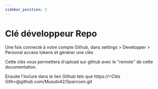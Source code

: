 ```yaml
---
sidebar_position: 3
---
```

# Clé développeur Repo

Une fois connecté à votre compte Github, dans settings > Developper > Personal access tokens et générer une clés

Cette clés vous permettera d'upload sur github avec le "remote" de cette documentation.

Ensuite l'inclure dans le lien Github tels que https://<Clés Gith>@github.com/Musubi42/Sparcoon.git
